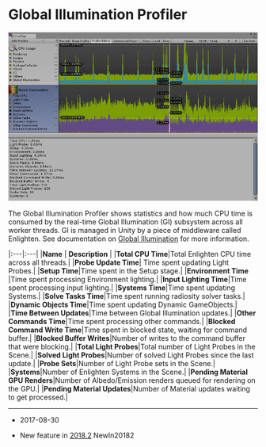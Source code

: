 # Global Illumination Profiler

![](../uploads/Main/ProfilerGI.png)

The Global Illumination Profiler shows statistics and how much CPU time is consumed by the real-time Global Illumination (GI) subsystem across all worker threads. GI is managed in Unity by a piece of middleware called Enlighten. See documentation on [Global Illumination](GlobalIllumination) for more information. 

|:---|:---| 
|**Name** | **Description** |
|__Total CPU Time__|Total Enlighten CPU time across all threads.|
|__Probe Update Time__| Time spent updating Light Probes.|
|__Setup Time__|Time spent in the Setup stage.|
|__Environment Time__ |Time spent processing Environment lighting.|
|__Input Lighting Time__|Time spent processing input lighting.|
|__Systems Time__|Time spent updating Systems.|
|__Solve Tasks Time__|Time spent running radiosity solver tasks.|
|__Dynamic Objects Time__|Time spent updating Dynamic GameObjects.|
|__Time Between Updates__|Time between Global Illumination updates.|
|__Other Commands Time__|Time spent processing other commands.|
|__Blocked Command Write Time__|Time spent in blocked state, waiting for command buffer.|
|__Blocked Buffer Writes__|Number of writes to the command buffer that were blocking.|
|__Total Light Probes__|Total number of Light Probes in the Scene.|
|__Solved Light Probes__|Number of solved Light Probes since the last update.|
|__Probe Sets__|Number of Light Probe sets in the Scene.|
|__Systems__|Number of Enlighten Systems in the Scene.|
|__Pending Material GPU Renders__|Number of Albedo/Emission renders queued for rendering on the GPU.|
|__Pending Material Updates__|Number of Material updates waiting to get processed.|


---
* <span class="page-edit">2017-08-30  <!-- include IncludeTextNewPageSomeEdit --></span>

* <span class="page-history">New feature in [2018.2](https://docs.unity3d.com/2018.2/Documentation/Manual/30_search.html?q=newin20182) <span class="search-words">NewIn20182</span></span>









